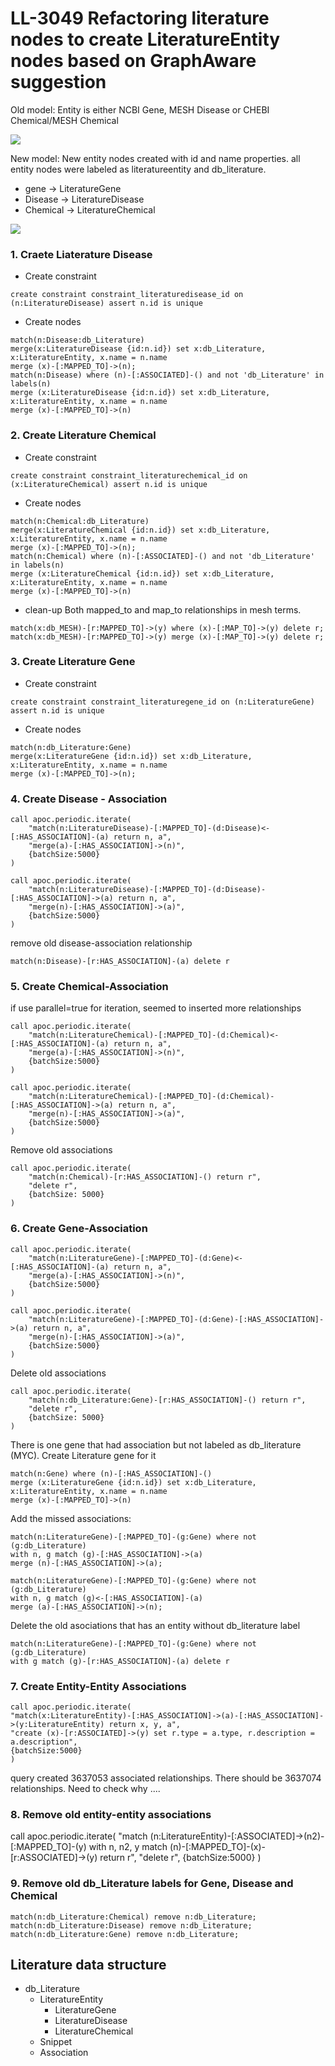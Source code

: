 # LL-3049 Refactoring literature nodes to create LiteratureEntity nodes based on GraphAware suggestion

Old model: 
Entity is either NCBI Gene, MESH Disease or CHEBI Chemical/MESH Chemical

![](img/LiteratureGraphDiagram_old.png) 

New model:
New entity nodes created with id and name properties.  all entity nodes were labeled as literatureentity and db_literature.  
- gene -> LiteratureGene  
- Disease -> LiteratureDisease  
- Chemical -> LiteratureChemical  

![](img/LiteratureGraphDiagram_new.png)



### 1. Craete Liaterature Disease
- Create constraint
```
create constraint constraint_literaturedisease_id on (n:LiteratureDisease) assert n.id is unique
```

- Create nodes
```
match(n:Disease:db_Literature) 
merge(x:LiteratureDisease {id:n.id}) set x:db_Literature, x:LiteratureEntity, x.name = n.name
merge (x)-[:MAPPED_TO]->(n);
match(n:Disease) where (n)-[:ASSOCIATED]-() and not 'db_Literature' in labels(n) 
merge (x:LiteratureDisease {id:n.id}) set x:db_Literature, x:LiteratureEntity, x.name = n.name
merge (x)-[:MAPPED_TO]->(n)
```

### 2. Create Literature Chemical
- Create constraint
```
create constraint constraint_literaturechemical_id on (x:LiteratureChemical) assert n.id is unique
```

- Create nodes
```
match(n:Chemical:db_Literature) 
merge(x:LiteratureChemical {id:n.id}) set x:db_Literature, x:LiteratureEntity, x.name = n.name
merge (x)-[:MAPPED_TO]->(n);
match(n:Chemical) where (n)-[:ASSOCIATED]-() and not 'db_Literature' in labels(n) 
merge (x:LiteratureChemical {id:n.id}) set x:db_Literature, x:LiteratureEntity, x.name = n.name
merge (x)-[:MAPPED_TO]->(n)
```

- clean-up
Both mapped_to and map_to relationships in mesh terms. 
```
match(x:db_MESH)-[r:MAPPED_TO]->(y) where (x)-[:MAP_TO]->(y) delete r;
match(x:db_MESH)-[r:MAPPED_TO]->(y) merge (x)-[:MAP_TO]->(y) delete r;
```

### 3. Create Literature Gene
- Create constraint
```
create constraint constraint_literaturegene_id on (n:LiteratureGene) assert n.id is unique
```

- Create nodes
```
match(n:db_Literature:Gene) 
merge(x:LiteratureGene {id:n.id}) set x:db_Literature, x:LiteratureEntity, x.name = n.name
merge (x)-[:MAPPED_TO]->(n);
```

### 4. Create Disease - Association
```
call apoc.periodic.iterate(
    "match(n:LiteratureDisease)-[:MAPPED_TO]-(d:Disease)<-[:HAS_ASSOCIATION]-(a) return n, a",
    "merge(a)-[:HAS_ASSOCIATION]->(n)",
    {batchSize:5000}
)
```

```
call apoc.periodic.iterate(
    "match(n:LiteratureDisease)-[:MAPPED_TO]-(d:Disease)-[:HAS_ASSOCIATION]->(a) return n, a",
    "merge(n)-[:HAS_ASSOCIATION]->(a)",
    {batchSize:5000}
)
```   

remove old disease-association relationship
```
match(n:Disease)-[r:HAS_ASSOCIATION]-(a) delete r
```

### 5. Create Chemical-Association

if use parallel=true for iteration, seemed to inserted more relationships

```
call apoc.periodic.iterate(
    "match(n:LiteratureChemical)-[:MAPPED_TO]-(d:Chemical)<-[:HAS_ASSOCIATION]-(a) return n, a",
    "merge(a)-[:HAS_ASSOCIATION]->(n)",
    {batchSize:5000}
)
```

```
call apoc.periodic.iterate(
    "match(n:LiteratureChemical)-[:MAPPED_TO]-(d:Chemical)-[:HAS_ASSOCIATION]->(a) return n, a",
    "merge(n)-[:HAS_ASSOCIATION]->(a)",
    {batchSize:5000}
)
```
    
Remove old associations    
```
call apoc.periodic.iterate(
    "match(n:Chemical)-[r:HAS_ASSOCIATION]-() return r",
    "delete r",
    {batchSize: 5000}
)
```

### 6. Create Gene-Association
```
call apoc.periodic.iterate(
    "match(n:LiteratureGene)-[:MAPPED_TO]-(d:Gene)<-[:HAS_ASSOCIATION]-(a) return n, a",
    "merge(a)-[:HAS_ASSOCIATION]->(n)",
    {batchSize:5000}
)
```

```
call apoc.periodic.iterate(
    "match(n:LiteratureGene)-[:MAPPED_TO]-(d:Gene)-[:HAS_ASSOCIATION]->(a) return n, a",
    "merge(n)-[:HAS_ASSOCIATION]->(a)",
    {batchSize:5000}
)
```

Delete old associations
```
call apoc.periodic.iterate(
    "match(n:db_Literature:Gene)-[r:HAS_ASSOCIATION]-() return r",
    "delete r",
    {batchSize: 5000}
)
```

There is one gene that had association but not labeled as db_literature (MYC). Create Literature gene for it
```
match(n:Gene) where (n)-[:HAS_ASSOCIATION]-() 
merge (x:LiteratureGene {id:n.id}) set x:db_Literature, x:LiteratureEntity, x.name = n.name
merge (x)-[:MAPPED_TO]->(n)
```

Add the missed associations:
```
match(n:LiteratureGene)-[:MAPPED_TO]-(g:Gene) where not (g:db_Literature) 
with n, g match (g)-[:HAS_ASSOCIATION]->(a) 
merge (n)-[:HAS_ASSOCIATION]->(a);

match(n:LiteratureGene)-[:MAPPED_TO]-(g:Gene) where not (g:db_Literature) 
with n, g match (g)<-[:HAS_ASSOCIATION]-(a) 
merge (a)-[:HAS_ASSOCIATION]->(n);
```

Delete the old asociations that has an entity without db_literature label
```
match(n:LiteratureGene)-[:MAPPED_TO]-(g:Gene) where not (g:db_Literature) 
with g match (g)-[r:HAS_ASSOCIATION]-(a) delete r
```

### 7. Create Entity-Entity Associations
```
call apoc.periodic.iterate(
"match(x:LiteratureEntity)-[:HAS_ASSOCIATION]->(a)-[:HAS_ASSOCIATION]->(y:LiteratureEntity) return x, y, a",
"create (x)-[r:ASSOCIATED]->(y) set r.type = a.type, r.description = a.description",
{batchSize:5000}
)
```
query created 3637053 associated relationships. There should be 3637074 relationships.  Need to check why ....

### 8. Remove old entity-entity associations

call apoc.periodic.iterate(
"match (n:LiteratureEntity)-[:ASSOCIATED]->(n2)-[:MAPPED_TO]-(y) with n, n2, y 
 match (n)-[:MAPPED_TO]-(x)-[r:ASSOCIATED]->(y) return r",
"delete r",
{batchSize:5000}
)

### 9. Remove old db_Literature labels for Gene, Disease and Chemical

```
match(n:db_Literature:Chemical) remove n:db_Literature;
match(n:db_Literature:Disease) remove n:db_Literature;
match(n:db_Literature:Gene) remove n:db_Literature;
```


## Literature data structure
- db_Literature
    - LiteratureEntity
        - LiteratureGene
        - LiteratureDisease
        - LiteratureChemical
    - Snippet
    - Association

